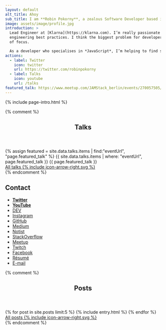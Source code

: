 ```yaml
---
layout: default
alt_title: Ahoy
sub_title: I am **Robin Pokorny**, a zealous Software Developer based in Berlin.
image: assets/image/profile.jpg
introduction: >
  Lead Engineer at [Klarna](https://klarna.com). I’m really passionate about
  engineering best practices. I think the biggest problem for developers is lack
  of focus. 

  As a developer who specialises in *JavaScript*, I’m helping to find solutions through applying functional programming principles. I organise meetups, record coding videos, and speak about my findings.
actions:
  - label: Twitter
    icon: twitter
    url: https://twitter.com/robinpokorny
  - label: Talks
    icon: youtube
    url: /talks
featured_talk: https://www.meetup.com/JAMStack_berlin/events/270057505/
---
```


{% include page-intro.html %}

<main id="main" class="page-content" aria-label="Content">
  <div class="index inner">
    {% comment %}
    <div>
      <header class="section-title">
        <h2>Talks</h2>
      </header>
      <div class="entries-list">
        {% assign featured = site.data.talks.items | find:"eventUrl", "page.featured_talk" %}
        {{ site.data.talks.items | where: "eventUrl", page.featured_talk }}
        {{ page.featured_talk }}
      </div>
      <div>
        <a href="{% link talks.md %}" class="btn">All talks <span class="icon icon--arrow-right">{% include icon-arrow-right.svg %}</span></a>
      </div>
    </div>
    {% endcomment %}
    <div>
      <h2>Contact</h2>
      <ul class="taxonomy-index">
        <li><a href="https://twitter.com/robinpokorny" rel="me"><strong>Twitter</strong></a></li>
        <li><a href="https://www.youtube.com/c/robinpokorny" rel="me"><strong>YouTube</strong></a></li>
        <li><a href="https://dev.to/robinpokorny" rel="me">DEV</a></li>
        <li><a href="https://instagram.com/robinpokorny" rel="me">Instagram</a></li>
        <li><a href="https://github.com/robinpokorny" rel="me">GitHub</a></li>
        <li><a href="https://medium.com/@robinpokorny" rel="me">Medium</a></li>
        <li><a href="https://noti.st/robinpokorny" rel="me">Notist</a></li>
        <li><a href="https://stackoverflow.com/users/1517783/robin-pokorny" rel="me">StackOverflow</a></li>
        <li><a href="https://www.meetup.com/members/43669902/" rel="me">Meetup</a></li>
        <li><a href="https://www.twitch.tv/robinpokorny" rel="me">Twitch</a></li>
        <li><a href="https://www.facebook.com/robin.pokorny" rel="me">Facebook</a></li>
        <li><a href="http://stackoverflow.com/story/robinpokorny" rel="me">Résumé</a></li>
        <li><a href="mailto:me@robinpokorny.com">E-mail</a></li>
      </ul>
    </div>
    {% comment %}
    <div>
      <header class="section-title">
        <h2>Posts</h2>
      </header>
      <div class="entries-list">
        {% for post in site.posts limit:5 %}
          {% include entry.html %}
        {% endfor %}
      </div>
      <div>
        <a href="{% link blog.md %}" class="btn">All posts <span class="icon icon--arrow-right">{% include icon-arrow-right.svg %}</span></a>
      </div>
    </div>
    {% endcomment %}
  </div>
</main>
